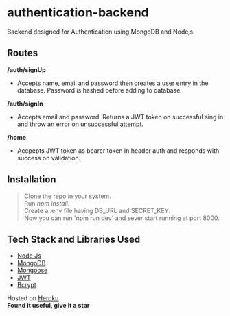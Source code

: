 # authentication-backend
Backend designed for Authentication using MongoDB and Nodejs.

## Routes
**/auth/signUp**
- Accepts name, email and password then creates a user entry in the database. Password is hashed before adding to database.<br> 

**/auth/signIn**
- Accepts email and password. Returns a JWT token on successful sing in and throw an error on unsuccessful attempt.<br>

**/home**
- Accpepts JWT token as bearer token in header auth and responds with success on validation.

## Installation
> Clone the repo in your system.<br>
> Run *npm install*.<br>
> Create a .env file having DB_URL and SECRET_KEY.<br>
> Now you can run 'npm run dev' and sever start running at port 8000.

## Tech Stack and Libraries Used
- [Node Js](https://nodejs.org/en/)
- [MongoDB](https://www.mongodb.com/)
- [Mongoose](https://www.npmjs.com/package/mongoose)
- [JWT](https://www.npmjs.com/package/jsonwebtoken)
- [Bcrypt](https://www.npmjs.com/package/bcrypt)

Hosted on [Heroku](https://fast-cliffs-88077.herokuapp.com/)<br>
**Found it useful, give it a star**


